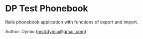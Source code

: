 DP Test Phonebook
=================

Rails phonebook application with functions of export and import.

Author: Dymio (mstrdymio@gmail.com)
